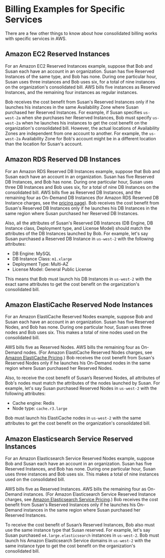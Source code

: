 # Billing Examples for Specific Services<a name="consolidatedbilling-other"></a>

There are a few other things to know about how consolidated billing works with specific services in AWS\.

## Amazon EC2 Reserved Instances<a name="consolidatedbilling-ec2"></a>

For an Amazon EC2 Reserved Instances example, suppose that Bob and Susan each have an account in an organization\. Susan has five Reserved Instances of the same type, and Bob has none\. During one particular hour, Susan uses three instances and Bob uses six, for a total of nine instances on the organization's consolidated bill\. AWS bills five instances as Reserved Instances, and the remaining four instances as regular instances\. 

Bob receives the cost benefit from Susan's Reserved Instances only if he launches his instances in the same Availability Zone where Susan purchased her Reserved Instances\. For example, if Susan specifies `us-west-2a` when she purchases her Reserved Instances, Bob must specify `us-west-2a` when he launches his instances to get the cost benefit on the organization's consolidated bill\. However, the actual locations of Availability Zones are independent from one account to another\. For example, the `us-west-2a` Availability Zone for Bob's account might be in a different location than the location for Susan's account\.

## Amazon RDS Reserved DB Instances<a name="consolidatedbilling-rds"></a>

For an Amazon RDS Reserved DB Instances example, suppose that Bob and Susan each have an account in an organization\. Susan has five Reserved DB Instances, and Bob has none\. During one particular hour, Susan uses three DB Instances and Bob uses six, for a total of nine DB Instances on the consolidated bill\. AWS bills five as Reserved DB Instances, and the remaining four as On\-Demand DB Instances \(for Amazon RDS Reserved DB Instance charges, see the [pricing page](https://aws.amazon.com/rds/pricing/)\)\. Bob receives the cost benefit from Susan's Reserved DB Instances only if he launches his DB Instances in the same region where Susan purchased her Reserved DB Instances\.

Also, all the attributes of Susan's Reserved DB Instances \(DB Engine, DB Instance class, Deployment type, and License Model\) should match the attributes of the DB Instances launched by Bob\. For example, let's say Susan purchased a Reserved DB Instance in `us-west-2` with the following attributes:
+ DB Engine: MySQL
+ DB Instance Class: `m1.xlarge`
+ Deployment Type: Multi\-AZ
+ License Model: General Public License

This means that Bob must launch his DB Instances in `us-west-2` with the exact same attributes to get the cost benefit on the organization's consolidated bill\. 

## Amazon ElastiCache Reserved Node Instances<a name="consolidatedbilling-elasticache"></a>

For an Amazon ElastiCache Reserved Nodes example, suppose Bob and Susan each have an account in an organization\. Susan has five Reserved Nodes, and Bob has none\. During one particular hour, Susan uses three nodes and Bob uses six\. This makes a total of nine nodes used on the consolidated bill\. 

AWS bills five as Reserved Nodes\. AWS bills the remaining four as On\-Demand nodes\. \(For Amazon ElastiCache Reserved Nodes charges, see [Amazon ElastiCache Pricing](https://aws.amazon.com/elasticache/pricing/)\.\) Bob receives the cost benefit from Susan's Reserved Nodes only if he launches his On\-Demand nodes in the same region where Susan purchased her Reserved Nodes\.

Also, to receive the cost benefit of Susan’s Reserved Nodes, all attributes of Bob's nodes must match the attributes of the nodes launched by Susan\. For example, let's say Susan purchased Reserved Nodes in `us-west-2` with the following attributes: 
+ Cache engine: Redis
+ Node type: `cache.r3.large`

Bob must launch his ElastiCache nodes in `us-west-2` with the same attributes to get the cost benefit on the organization's consolidated bill\.

## Amazon Elasticsearch Service Reserved Instances<a name="consolidatedbilling-elastisearch"></a>

For an Amazon Elasticsearch Service Reserved Nodes example, suppose Bob and Susan each have an account in an organization\. Susan has five Reserved Instances, and Bob has none\. During one particular hour, Susan uses three instances and Bob uses six\. This makes a total of nine instances used on the consolidated bill\.

AWS bills five as Reserved Instances\. AWS bills the remaining four as On\-Demand instances\. \(For Amazon Elasticsearch Service Reserved Instance charges, see [Amazon Elasticsearch Service Pricing](https://aws.amazon.com/elasticsearch-service/pricing/)\.\) Bob receives the cost benefit from Susan's Reserved Instances only if he launches his On\-Demand instances in the same region where Susan purchased her Reserved Instances\.

To receive the cost benefit of Susan’s Reserved Instances, Bob also must use the same instance type that Susan reserved\. For example, let's say Susan purchased `m4.large.elasticsearch` instances in `us-west-2`\. Bob must launch his Amazon Elasticsearch Service domains in `us-west-2` with the same instance type to get the cost benefit on the organization's consolidated bill\.
